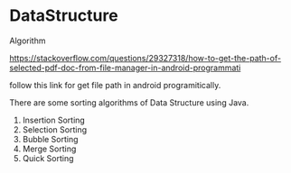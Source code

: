 # DataStructure
Algorithm


https://stackoverflow.com/questions/29327318/how-to-get-the-path-of-selected-pdf-doc-from-file-manager-in-android-programmati 

follow this link for get file path in android programitically.


There are some sorting algorithms of Data Structure using Java.
1. Insertion Sorting
2. Selection Sorting
3. Bubble Sorting
4. Merge Sorting
5. Quick Sorting
